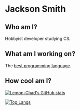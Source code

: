 # Jackson Smith

## Who am I?

Hobbyist developer studying CS.

## What am I working on?

The [best programming language](https://github.com/Lemon-Chad/nupiz).

## How cool am I?

[![Lemon-Chad's GitHub stats](https://github-readme-stats.vercel.app/api?username=Lemon-Chad&show_icons=true&text_color=FFFFE1&title_color=FFFFE1&bg_color=45,2B00FF,9B00FF&hide_border=true)](https://github.com/anuraghazra/github-readme-stats)

[![Top Langs](https://github-readme-stats.vercel.app/api/top-langs/?username=Lemon-Chad&show_icons=true&text_color=FFFFE1&title_color=FFFFE1&bg_color=45,2B00FF,9B00FF&hide_border=true)](https://github.com/anuraghazra/github-readme-stats)
